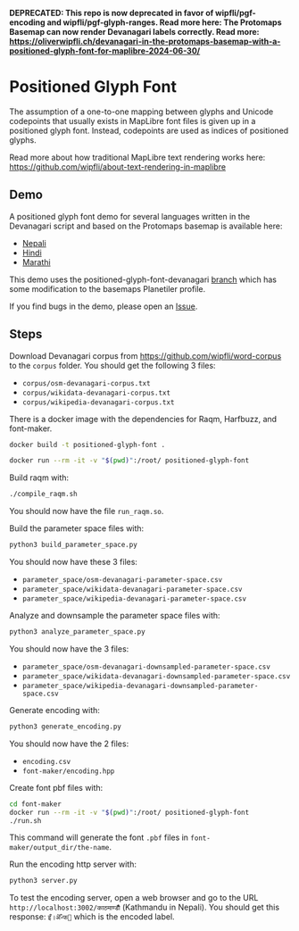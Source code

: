 **DEPRECATED: This repo is now deprecated in favor of wipfli/pgf-encoding and wipfli/pgf-glyph-ranges. Read more here: The Protomaps Basemap can now render Devanagari labels correctly. Read more: https://oliverwipfli.ch/devanagari-in-the-protomaps-basemap-with-a-positioned-glyph-font-for-maplibre-2024-06-30/**

# Positioned Glyph Font

The assumption of a one-to-one mapping between glyphs and Unicode codepoints that usually exists in MapLibre font files is given up in a positioned glyph font. Instead, codepoints are used as indices of positioned glyphs.

Read more about how traditional MapLibre text rendering works here: https://github.com/wipfli/about-text-rendering-in-maplibre

## Demo

A positioned glyph font demo for several languages written in the Devanagari script and based on the Protomaps basemap is available here:

* [Nepali](https://wipfli.github.io/positioned-glyph-font/examples/protomaps/name-ne.html)
* [Hindi](https://wipfli.github.io/positioned-glyph-font/examples/protomaps/name-hi.html)
* [Marathi](https://wipfli.github.io/positioned-glyph-font/examples/protomaps/name-mr.html)

This demo uses the positioned-glyph-font-devanagari [branch](https://github.com/wipfli/basemaps/tree/positioned-glyph-font-devanagari) which has some modification to the basemaps Planetiler profile.

If you find bugs in the demo, please open an [Issue](https://github.com/wipfli/positioned-glyph-font/issues).

## Steps

Download Devanagari corpus from https://github.com/wipfli/word-corpus to the `corpus` folder. You should get the following 3 files:

- `corpus/osm-devanagari-corpus.txt`
- `corpus/wikidata-devanagari-corpus.txt`
- `corpus/wikipedia-devanagari-corpus.txt`

There is a docker image with the dependencies for Raqm, Harfbuzz, and font-maker.

```bash
docker build -t positioned-glyph-font .
```

```bash
docker run --rm -it -v "$(pwd)":/root/ positioned-glyph-font
```

Build raqm with:

```bash
./compile_raqm.sh
```

You should now have the file `run_raqm.so`.

Build the parameter space files with:

```bash
python3 build_parameter_space.py
```

You should now have these 3 files:

- `parameter_space/osm-devanagari-parameter-space.csv`
- `parameter_space/wikidata-devanagari-parameter-space.csv`
- `parameter_space/wikipedia-devanagari-parameter-space.csv`

Analyze and downsample the parameter space files with:

```bash
python3 analyze_parameter_space.py
```

You should now have the 3 files:

- `parameter_space/osm-devanagari-downsampled-parameter-space.csv`
- `parameter_space/wikidata-devanagari-downsampled-parameter-space.csv`
- `parameter_space/wikipedia-devanagari-downsampled-parameter-space.csv`


Generate encoding with:

```bash
python3 generate_encoding.py
```

You should now have the 2 files:

- `encoding.csv`
- `font-maker/encoding.hpp`

Create font pbf files with:

```bash
cd font-maker
docker run --rm -it -v "$(pwd)":/root/ positioned-glyph-font
./run.sh
```

This command will generate the font `.pbf` files in `font-maker/output_dir/the-name`.

Run the encoding http server with:

```bash
python3 server.py
```

To test the encoding server, open a web browser and go to the URL `http://localhost:3002/काठमाण्डौँ` (Kathmandu in Nepali). You should get this response: `इऀ।ऄऀ॰फ੏` which is the encoded label.
